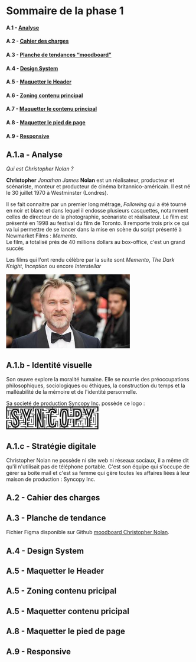 # Sommaire de la phase 1 

#### A.1 - [Analyse](##A.1.a)
#### A.2 - [Cahier des charges](##A.2)
#### A.3 - [Planche de tendances “moodboard”](##A.3)
#### A.4 - [Design System](##A.4)
#### A.5 - [Maquetter le Header](##A.5)
#### A.6 - [Zoning contenu principal](##A.6)
#### A.7 - [Maquetter le contenu principal](##A.7)
#### A.8 - [Maquetter le pied de page](##A.8)
#### A.9 - [Responsive](##A.9)

## A.1.a - Analyse
_Qui est Christopher Nolan ?_

**Christopher** _Jonathan James_ **Nolan** est un réalisateur, producteur et scénariste, monteur et producteur de cinéma britannico-américain.
Il est né le 30 juillet 1970 à Westminster (Londres).

Il se fait connaitre par un premier long métrage, *Following* qui a été tourné en noir et blanc et dans lequel il endosse plusieurs casquettes, notamment celles de directeur de la photographie, scénariste et réalisateur.
Le film est présenté en 1998 au festival du film de Toronto. 
Il remporte trois prix ce qui va lui permettre de se lancer dans la mise en scène du script présenté à Newmarket Films : _Memento_.  
Le film, a totalisé près de 40 millions dollars au box-office, c'est un grand succès

Les films qui l'ont rendu célèbre par la suite sont _Memento_, _The Dark Knight_, _Inception_ ou encore _Interstellar_

![Christopher Nolan réalisateur](images/Christopher-Nolan.jpg)

## A.1.b - Identité visuelle
Son œuvre explore la moralité humaine. Elle se nourrie des préoccupations philosophiques, sociologiques ou éthiques, la construction du temps et la malléabilité de la mémoire et de l'identité personnelle.  

Sa societé de production Syncopy Inc. possède ce logo :  
![Syncopy inc.](images/syncopy.jpg)

## A.1.c - Stratégie digitale
Christopher Nolan ne possède ni site web ni réseaux sociaux, il a même dit qu'il n'utilisait pas de téléphone portable. C'est son équipe qui s'occupe de gérer sa boite mail et c'est sa femme qui gère toutes les affaires liées à leur maison de production : Syncopy Inc.
## A.2 - Cahier des charges

## A.3 - Planche de tendance
Fichier Figma disponible sur Github [moodboard Christopher Nolan](https://github.com/JoAnisky/andy_warhol_reflexion/blob/main/moodboard.fig "moodboard Christopher Nolan").

## A.4 - Design System

## A.5 - Maquetter le Header

## A.5 - Zoning contenu pricipal

## A.5 - Maquetter contenu pricipal

## A.8 - Maquetter le pied de page

## A.9 - Responsive